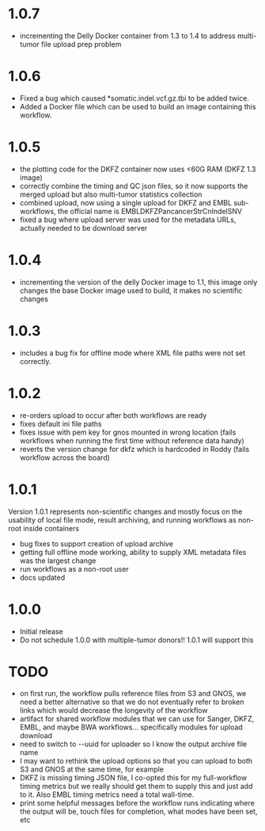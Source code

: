 # 1.0.7

* incrementing the Delly Docker container from 1.3 to 1.4 to address multi-tumor file upload prep problem

# 1.0.6

* Fixed a bug which caused \*somatic.indel.vcf.gz.tbi to be added twice.
* Added a Docker file which can be used to build an image containing this workflow.

# 1.0.5

* the plotting code for the DKFZ container now uses <60G RAM (DKFZ 1.3 image)
* correctly combine the timing and QC json files, so it now supports the merged upload but also multi-tumor statistics collection
* combined upload, now using a single upload for DKFZ and EMBL sub-workflows, the official name is EMBLDKFZPancancerStrCnIndelSNV
* fixed a bug where upload server was used for the metadata URLs, actually needed to be download server

# 1.0.4

* incrementing the version of the delly Docker image to 1.1, this image only changes the base Docker image used to build, it makes no scientific changes

# 1.0.3

* includes a bug fix for offline mode where XML file paths were not set correctly.

# 1.0.2

* re-orders upload to occur after both workflows are ready
* fixes default ini file paths
* fixes issue with pem key for gnos mounted in wrong location (fails workflows when running the first time without reference data handy)
* reverts the version change for dkfz which is hardcoded in Roddy (fails workflow across the board)

# 1.0.1

Version 1.0.1 represents non-scientific changes and mostly focus on the usability of local file mode, result archiving, and running workflows as non-root inside containers

* bug fixes to support creation of upload archive
* getting full offline mode working, ability to supply XML metadata files was the largest change
* run workflows as a non-root user
* docs updated

# 1.0.0

* Initial release
* Do not schedule 1.0.0 with multiple-tumor donors!!  1.0.1 will support this


# TODO

* on first run, the workflow pulls reference files from S3 and GNOS, we need a better alternative so that we do not eventually refer to broken links which would decrease the longevity of the workflow
* artifact for shared workflow modules that we can use for Sanger, DKFZ, EMBL, and maybe BWA workflows... specifically modules for upload download
* need to switch to --uuid for uploader so I know the output archive file name
* I may want to rethink the upload options so that you can upload to both S3 and GNOS at the same time, for example
* DKFZ is missing timing JSON file, I co-opted this for my full-workflow timing metrics but we really should get them to supply this and just add to it.  Also EMBL timing metrics need a total wall-time.
* print some helpful messages before the workflow runs indicating where the output will be, touch files for completion, what modes have been set, etc
